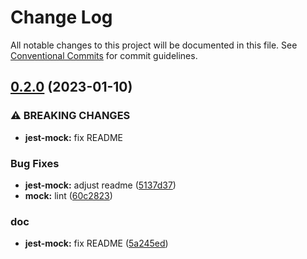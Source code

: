 # Change Log

All notable changes to this project will be documented in this file.
See [Conventional Commits](https://conventionalcommits.org) for commit guidelines.

## [0.2.0](https://github.com/node-loaders/loaders/compare/@node-loaders/jest-mock@0.1.3...@node-loaders/jest-mock@0.2.0) (2023-01-10)


### ⚠ BREAKING CHANGES

* **jest-mock:** fix README

### Bug Fixes

* **jest-mock:** adjust readme ([5137d37](https://github.com/node-loaders/loaders/commit/5137d37d5ce4c1919947047213265bbf408d73fe))
* **mock:** lint ([60c2823](https://github.com/node-loaders/loaders/commit/60c2823aab25da0f05247c6b592e78b36595974c))


### doc

* **jest-mock:** fix README ([5a245ed](https://github.com/node-loaders/loaders/commit/5a245ed0824fb0fb0ff44d6a0db6d446fd97c004))
